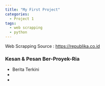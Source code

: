 ```yaml
---
title: "My First Project"
categories:
  - Project 1
tags:
  - web scrapping
  - python
---
```


Web Scrapping
Source : https://republika.co.id


### Kesan & Pesan Ber-Proyek-Ria
<ul>
<li>Berita Terkini</li>
<li></li>
<li></li>
</ul>